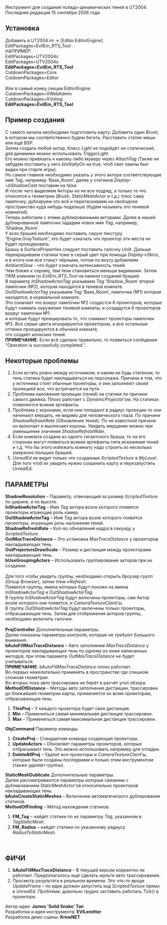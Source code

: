 ﻿Инструмент для создания псевдо-динамических теней в UT2004. Последняя редакция 15 сентября 2006 года.

## Установка

Добавить в UT2004.ini -> [Editor.EditorEngine]. EditPackages=EvilEm_RTS_Tool<br>
НАПРИМЕР:<br>
EditPackages=UTV2004c<br>
EditPackages=UTV2004s<br>
**EditPackages=EvilEm_RTS_Tool**<br>
CutdownPackages=Core<br>
CutdownPackages=Editor<br>
<br>
Или в самый конец секции EditorEngine.<br>
CutdownPackages=XWebAdmin<br>
CutdownPackages=XVoting<br>
**EditPackages=EvilEm_RTS_Tool**<br>

## Пример создания

С самого начала необходимо подготовить карту. Добавить один *Brush*, в котором мы соответственно будем бегать. Расставить статик меши или ещё BSP.<br>
Затем создать любой актор, Класс *Light* не подойдёт он статический, для динамики можно использовать *TriggerLight*.<br>
Его можно привязать к какому-либо муверу через *AttachTag* (Также не забудем поставить у него *bInitiallyOn* на true, чтоб свет лампы был виден при старте игры).<br>
Но самое главное необходимо указать у этого актора соответствующее имя *Tag*, например ‘Base_Room’, далее у ститиков *Display->bShadowCast* поставим на false.<br>
И после чего выделяем Акторы но не все подряд, а только те что относятся к геометрии (Brush, StaticMeshActor и т.д.) плюс саму лампочку,
дублируем это всё и перетаскиваем на свободное пространство куда нибудь подальше (будем называть это теневой комнатой).<br>
Теперь работаем с этими дублированными акторами. Далее в нашей дублированной лампочки зададим новое имя *Tag*, например, ‘Shadow_Room’.<br>
У всех брашей необходимо поставить серую текстуру “Engine.GrayTexture”, это будет означать что проектор эти места не будет проецировать.<br>
Брашу в SurfaceProperties следует поставить галочку *Unlit*. Дальше перекрашиваем статики тоже в серый цвет при помощи *Display->Skins*,<br>
и в итоги они все станут чёрными, потом по вкусу добавляем *AmbientGlow* - что будет означать интенсивность теней.<br>
Чем ближе к серому, тем тени становиться меньше видимыми. Затем ПКМ кликнем по *EvilEm_RTS_Tool* на панели созданий брашей.<br>
В параметр *InShadowActorTag* указываем *Tag* ‘Shadow_Room’ второй лампочки (№2), которая находится в теневой комнате.<br>
*OutShadowActorTag* указываем *Tag* ‘Base_Room’, лампочка (№1) которая находится, в нормальной комнате.<br>
Это означает что вокруг лампочки №2 создастся 6 проекторов, которые будут снимать окружение теневой комнаты, и создадутся 6 проекторов вокруг лампочки №1.<br>
и которые будут проецировать то, что снимают проекторы лампочки №2. Все серые цвета игнорируются проектором, а все остальные оттенки проецируются в обычной комнате,<br>
что создаёт иллюзию теней.<br>
**ПРИМЕЧАНИЕ**: Если всё сделано правильно, то появиться сообщение "Operation is successfully completed.".<br>

## Некоторые проблемы

1)	Если встать ровно между источником, и каким ни будь статиком, то тень статика будет накладываться на персонажа. Причина в том, что у источника стоят обычные проекторы, и они заполняют своей проекцией все, что встречается на пути.
2)	Проблема наложения проекции (теней) на статики по причине самого движка. Плохо работает с *DynamicProjector*’ом. На статиках появляются всякие артефакты.
3)	Проблема с коронами, если они попадают в радиус проекции то они начинают мерцать, не видимо для человеческого глаза. По причине *ShadowRefrashRate* (Обновление теней). По не известной причине он включает и выключает короны.
Увидеть мерцание можно при уменьшения значения *ShadowRefrashRate*.
4)	Если комната создана из одного гигантского браша, то на его сторонах могут появиться всякие артефакты типа искажения теней и т.д. Что бы этого избежать комнату надо строить из несколько умеренно больших брашей.
5)	*UnrealEd* не видит только что созданные *ScriptedTexture* в *MyLevel*. Для того чтоб их увидеть нужно сохранить карту и перезапустить UnrealEd.

## ПАРАМЕТРЫ

**ShadowResolution** – Параметр, отвечающий за размер *ScriptedTexture* по ширине, и по высоте.<br>
**InShadowActorTag** – Имя *Tag* актора возле которого появятся проекторы играющие роль камер.<br>
**OutShadowActorTag** – Имя *Tag* актора возле которого появятся проекторы, играющие роль наложения теней.<br>
**ShadowRefreshRate** – Кол-во обновлений кадра в секунду у *ScriptedTexture*.<br>
**OutMaxTraceDistance** – Это установка *MaxTraceDistance* у проекторов накладывающих тень.<br>
**OutProjectorsDrawScale** – Размер и дистанция между проекторами накладывающие тень.<br>
**bUseGroupingActors** – Использовать группирование акторов при их создании.<br>
<br>
Для того чтобы увидеть группы, необходимо открыть броузер групп (Group Browser), затем *View->Refresh*.<br>
Появятся группы, имена которых будут похожи на имена *InShadowActorTag* и *OutShadowActorTag*.<br>
В группу *InShadowActorTag* будут включены проекторы, сам Актор возле которого они появятся, и *CameraTextureClient’ы*.<br>
В группу *OutShadowActorTag* будут включены только проекторы, отбрасывающие тень. Затем для отображения акторов группы, необходимо включить галочки.<br>
<br>
**ProjController** Дополнительные параметры.<br>
Далее показаны параметры контроля, которые не требуют большого внимания.<br>
**bAutoFillMaxTraceDistance** – Авто заполнение *MaxTraceDistance* у проекторов накладывающих тень по одному из ниже написанных методов, при этом параметр *OutMaxTraceDistance* не будет учитываться.<br>
**ПРИМЕЧАНИЕ**: *bAutoFillMaxTraceDistance* плохо работает.<br>
Во-первых нежелательно применять в пространстве где слишком сложная геометрия.<br>
Во-вторых пока авто трассировка не берёт в расчёт угол обзора.<br>
**MethodOfDistance** – Методы авто заполнения дистанции, трассировки до ближайшей геометрии карты, применяется ко всем проекторам, отбрасывающие тень.<br>
1) **ThisProj** – У каждого проектора будет своя дистанция.
2) **Min** – Примениться самая минимальная дистанция трассировки.
3) **Max** – Примениться самая максимальная дистанция трассировки.

**ObjCommand** Параметр команды.<br>
1) **CreateProj** – Стандартная команда создающая проекторы.
2) **UpdateActors** – Обновляет параметры проекторов, которые отбрасывают тень. Это можно использовать например для отладки.
3) **DeleteAllProj** – Удалит все проекторы и *CameraTextureClient*’ы, которые были созданы последними и только этим инструментом (также удаляет группы).

**StaticMeshDublicate** Дополнительные параметры.<br>
Далее рассматриваются параметры которые связанны с дублированием StaticMeshActor’ов относительно проекторов накладывающих тень.<br>
**bAutoCreateStaticMeshes** – Включение автоматического дублирования статиков.<br>
**MethodOfFinding** – Метод нахождения статиков.
1) **FM_Tag** – найдёт статики по их параметру *Tag*, указанном в *TagStaticMesh*.
2) **FM_Radius** – найдёт статики по указанному радиусу *RadiusToStaticMesh*.
<br>

## ФИЧИ

1)	**bAutoFillMaxTraceDistance** –  В текущей версии корректно не работает. Предполагалось ещё сделать мульти авто трассирование.
2)	Просмотр результата в реальном времени. Это что-то вроде *UpdateFrame* – по идее должен запустить код *ScriptedTexture* прямо в *UnrealEd*. Проблема: довольно трудно заставить работать *Tick()* в проекторе.

Автор идеи: **James 'Solid Snake' Tan**<br>
Разработка и идея инструмента: **EVILemitter**<br>
Разработка демо-сцены: **KrowNET**<br>
